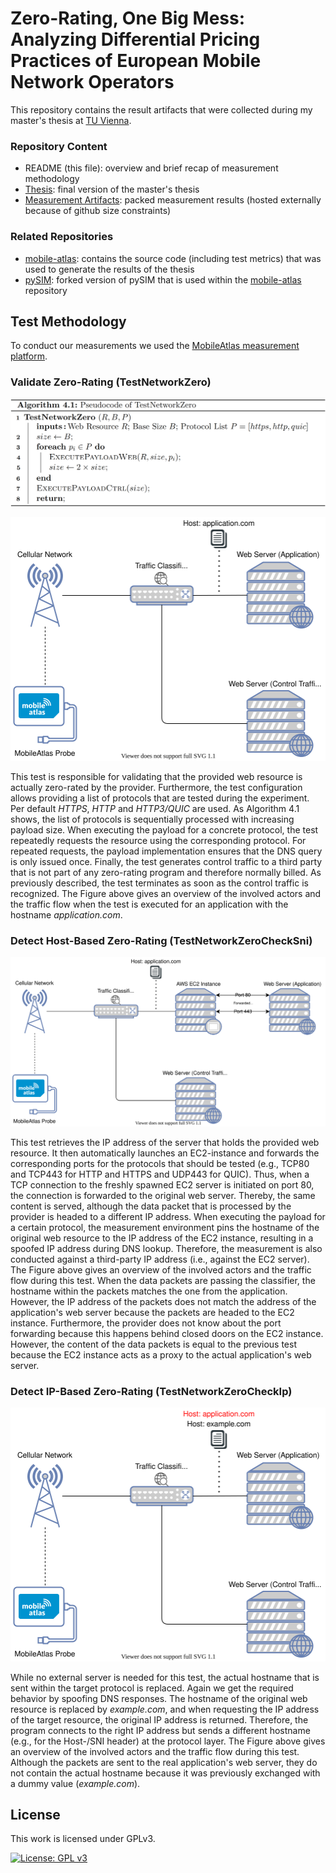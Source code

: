 # Zero-Rating, One Big Mess: Analyzing Differential Pricing Practices of European Mobile Network Operators
This repository contains the result artifacts that were collected during my master's thesis at [TU Vienna](https://www.tuwien.at/en/).

### Repository Content
* README (this file): overview and brief recap of measurement methodology
* [Thesis](Thesis.pdf): final version of the master's thesis
* [Measurement Artifacts](https://mobileatlas.eu/thesis/results.zip): packed measurement results (hosted externally because of github size constraints)

### Related Repositories
* [mobile-atlas](https://github.com/sbaresearch/mobile-atlas): contains the source code (including test metrics) that was used to generate the results of the thesis
* [pySIM](https://github.com/GGegenhuber/pysim): forked version of pySIM that is used within the [mobile-atlas](https://github.com/sbaresearch/mobile-atlas) repository

## Test Methodology
To conduct our measurements we used the [MobileAtlas measurement platform](https://mobileatlas.eu/).

### Validate Zero-Rating (TestNetworkZero)

<p align="left">
    <img alt="TestNetworkZero Algorithm" title="TestNetworkZero Algorithm" src="images/TestNetworkZero_Algo.png" width="600">
</p>

![TestNetworkZero](images/TestNetworkZero.svg)

This test is responsible for validating that the provided web resource is actually zero-rated by the provider.
Furthermore, the test configuration allows providing a list of protocols that are tested during the experiment.
Per default *HTTPS*, *HTTP* and *HTTP3/QUIC* are used.
As Algorithm 4.1 shows, the list of protocols is sequentially processed with increasing payload size.
When executing the payload for a concrete protocol, the test repeatedly requests the resource using the corresponding protocol. For repeated requests, the payload implementation ensures that the DNS query is only issued once.
Finally, the test generates control traffic to a third party that is not part of any zero-rating program and therefore normally billed.
As previously described, the test terminates as soon as the control traffic is recognized.
The Figure above gives an overview of the involved actors and the traffic flow when the test is executed for an application with the hostname *application.com*.


### Detect Host-Based Zero-Rating (TestNetworkZeroCheckSni)

![TestNetworkZeroCheckSni](images/TestNetworkZeroCheckSni.svg)

This test retrieves the IP address of the server that holds the provided web resource.
It then automatically launches an EC2-instance and forwards the corresponding ports for the protocols that should be tested (e.g., TCP80 and TCP443 for HTTP and HTTPS and UDP443 for QUIC).
Thus, when a TCP connection to the freshly spawned EC2 server is initiated on port 80, the connection is forwarded to the original web server. Thereby, the same content is served, although the data packet that is processed by the provider is headed to a different IP address.
When executing the payload for a certain protocol, the measurement environment pins the hostname of the original web resource to the IP address of the EC2 instance, resulting in a spoofed IP address during DNS lookup. Therefore, the measurement is also conducted against a third-party IP address (i.e., against the EC2 server).
The Figure above gives an overview of the involved actors and the traffic flow during this test. When the data packets are passing the classifier, the hostname within the packets matches the one from the application. However, the IP address of the packets does not match the address of the application's web server because the packets are headed to the EC2 instance. Furthermore, the provider does not know about the port forwarding because this happens behind closed doors on the EC2 instance. However, the content of the data packets is equal to the previous test because the EC2 instance acts as a proxy to the actual application's web server.


### Detect IP-Based Zero-Rating (TestNetworkZeroCheckIp)

![TestNetworkZeroCheckIp](images/TestNetworkZeroCheckIp.svg)

While no external server is needed for this test, the actual hostname that is sent within the target protocol is replaced. Again we get the required behavior by spoofing DNS responses.
The hostname of the original web resource is replaced by *example.com*, and when requesting the IP address of the target resource, the original IP address is returned.
Therefore, the program connects to the right IP address but sends a different hostname (e.g., for the Host-/SNI header) at the protocol layer.
The Figure above gives an overview of the involved actors and the traffic flow during this test.
Although the packets are sent to the real application's web server, they do not contain the actual hostname because it was previously exchanged with a dummy value (*example.com*).

License
---------------------------------------

This work is licensed under GPLv3.

[![License: GPL v3](https://img.shields.io/badge/License-GPLv3-blue.svg)](https://www.gnu.org/licenses/gpl-3.0)
